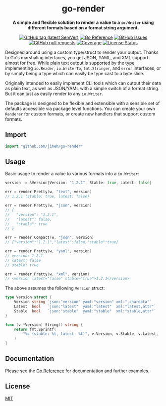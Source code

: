<h1 align="center">
  go-render
</h1>

<p align="center">
  <strong>
    A simple and flexible solution to render a value to a <code>io.Writer</code>
    using different formats based on a format string argument.
  </strong>
</p>

<p align="center">
  <a href="https://github.com/jimeh/go-render/releases"><img src="https://img.shields.io/github/v/tag/jimeh/go-render?label=release" alt="GitHub tag (latest SemVer)"></a>
  <a href="https://pkg.go.dev/github.com/jimeh/go-render"><img src="https://img.shields.io/badge/%E2%80%8B-reference-387b97.svg?logo=go&logoColor=white" alt="Go Reference"></a>
  <a href="https://github.com/jimeh/go-render/issues"><img src="https://img.shields.io/github/issues-raw/jimeh/go-render.svg?style=flat&logo=github&logoColor=white" alt="GitHub issues"></a>
  <a href="https://github.com/jimeh/go-render/pulls"><img src="https://img.shields.io/github/issues-pr-raw/jimeh/go-render.svg?style=flat&logo=github&logoColor=white" alt="GitHub pull requests"></a>
  <a href="https://codeclimate.com/github/jimeh/go-render"><img src="https://img.shields.io/codeclimate/coverage/jimeh/go-render.svg?logo=code%20climate" alt="Coverage"></a>
  <a href="https://github.com/jimeh/go-render/blob/main/LICENSE"><img src="https://img.shields.io/github/license/jimeh/go-render.svg?style=flat" alt="License Status"></a>
</p>

Designed around using a custom type/struct to render your output. Thanks to Go's
marshaling interfaces, you get JSON, YAML, and XML support almost for free.
While plain text output is supported by the type implementing `io.Reader`,
`io.WriterTo`, `fmt.Stringer`, and `error` interfaces, or by simply being a type
which can easily be type cast to a byte slice.

Originally intended to easily implement CLI tools which can output their data as
plain text, as well as JSON/YAML with a simple switch of a format string. But it
can just as easily render to any `io.Writer`.

The package is designed to be flexible and extensible with a sensible set of
defaults accessible via package level functions. You can create your own
`Renderer` for custom formats, or create new handlers that support custom
formats.

## Import

```go
import "github.com/jimeh/go-render"
```

## Usage

Basic usage to render a value to various formats into a `io.Writer`:

```go
version := &Version{Version: "1.2.1", Stable: true, Latest: false}

err = render.Pretty(w, "text", version)
// 1.2.1 (stable: true, latest: false)

err = render.Pretty(w, "json", version)
// {
//   "version": "1.2.1",
//   "latest": false,
//   "stable": true
// }

err = render.Compact(w, "json", version)
// {"version":"1.2.1","latest":false,"stable":true}

err = render.Pretty(w, "yaml", version)
// version: 1.2.1
// latest: false
// stable: true

err = render.Pretty(w, "xml", version)
// <version latest="false" stable="true">1.2.1</version>
```

The above assumes the following `Version` struct:

```go
type Version struct {
    Version string `json:"version" yaml:"version" xml:",chardata"`
    Latest  bool   `json:"latest"  yaml:"latest"  xml:"latest,attr"`
    Stable  bool   `json:"stable"  yaml:"stable"  xml:"stable,attr"`
}

func (v *Version) String() string {
    return fmt.Sprintf(
        "%s (stable: %t, latest: %t)", v.Version, v.Stable, v.Latest,
    )
}
```

## Documentation

Please see the
[Go Reference](https://pkg.go.dev/github.com/jimeh/go-render#section-documentation)
for documentation and further examples.

## License

[MIT](https://github.com/jimeh/go-render/blob/main/LICENSE)
